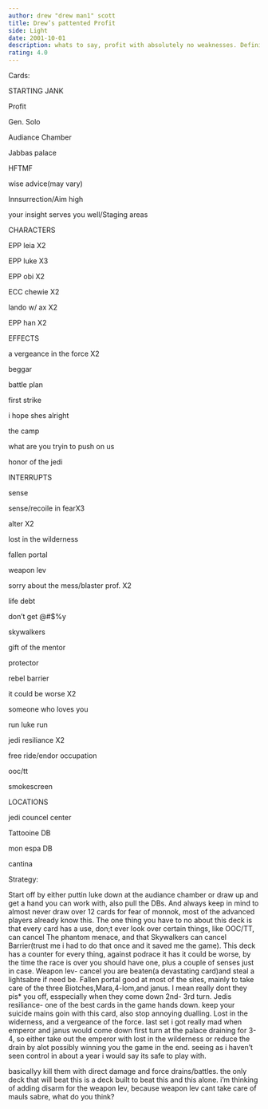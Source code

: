 ```yaml
---
author: drew "drew man1" scott
title: Drew’s pattented Profit
side: Light
date: 2001-10-01
description: whats to say, profit with absolutely no weaknesses. Definitly gonna go 4-0 at worlds.
rating: 4.0
---
```

Cards: 

STARTING JANK
Profit
Gen. Solo
Audiance Chamber
Jabbas palace
HFTMF
wise advice(may vary)
Innsurrection/Aim high
your insight serves you well/Staging areas

CHARACTERS
EPP leia X2
EPP luke X3
EPP obi X2
ECC chewie X2
lando w/ ax X2
EPP han X2

EFFECTS
a vergeance in the force X2
beggar
battle plan
first strike
i hope shes alright
the camp
what are you tryin to push on us
honor of the jedi

INTERRUPTS
sense
sense/recoile in fearX3
alter X2
lost in the wilderness
fallen portal
weapon lev
sorry about the mess/blaster prof. X2
life debt
don’t get @#$%y
skywalkers
gift of the mentor
protector
rebel barrier
it could be worse X2
someone who loves you
run luke run
jedi resiliance X2
free ride/endor occupation
ooc/tt
smokescreen

LOCATIONS
jedi councel center
Tattooine DB
mon espa DB
cantina 

Strategy: 

Start off by either puttin luke down at the audiance chamber or draw up and get a hand you can work with, also pull the DBs. And always keep in mind to almost never draw over 12 cards for fear of monnok, most of the advanced players already know this. The one thing you have to no about this deck is that every card has a use, don;t ever look over certain things, like OOC/TT, can cancel The phantom menace, and that Skywalkers can cancel Barrier(trust me i had to do that once and it saved me the game). This deck has a counter for every thing, against podrace it has it could be worse, by the time the race is over you should have one, plus a couple of senses just in case. Weapon lev- cancel you are beaten(a devastating card)and steal a lightsabre if need be. Fallen portal good at most of the sites, mainly to take care of the three Biotches,Mara,4-lom,and janus. I mean really dont they pis* you off, esspecially when they come down 2nd- 3rd turn. Jedis resiliance- one of the best cards in the game hands down. keep your suicide mains goin with this card, also stop annoying dualling. Lost in the widerness, and a vergeance of the force. last set i got really mad when emperor and janus would come down first turn at the palace draining for 3-4, so either take out the emperor with lost in the wilderness or reduce the drain by alot possibly winning you the game in the end. seeing as i haven’t seen control in about a year i would say its safe to play with.
basicallyy kill them with direct damage and force drains/battles. the only deck that will beat this is a deck built to beat this and this alone. i’m thinking of adding disarm for the weapon lev, because weapon lev cant take care of mauls sabre, what do you think? 